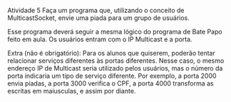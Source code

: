 Atividade 5
Faça um programa que, utilizando o conceito de MulticastSocket, envie uma piada para um grupo de usuários.

Esse programa deverá seguir a mesma lógico do programa de Bate Papo feito em aula. Os usuários entram com o IP Multicast e a porta.

Extra (não é obrigatório): Para os alunos que quiserem, poderão tentar relacionar serviços diferentes às portas diferentes. Nesse caso, o mesmo endereço IP de Multicast seria utilizado pelos usuários, mas o número da porta indicaria um tipo de serviço diferente. Por exemplo, a porta 2000 envia piadas, a porta 3000 verifica o CPF, a porta 4000 transforma as escritas em maiusculas, e assim por diante.
